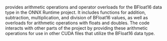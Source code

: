 provides arithmetic operations and operator overloads for the BFloat16 data type in the ONNX Runtime project. It includes functions for addition, subtraction, multiplication, and division of BFloat16 values, as well as overloads for arithmetic operations with floats and doubles. The code interacts with other parts of the project by providing these arithmetic operations for use in other CUDA files that utilize the BFloat16 data type.